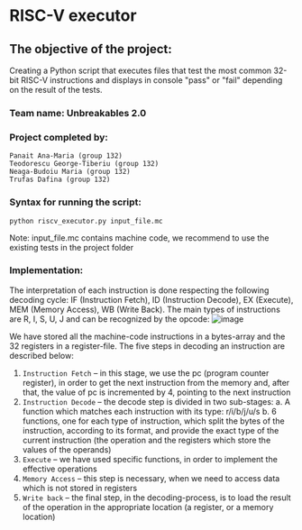# RISC-V executor

## The objective of the project:

Creating a Python script that executes files that test the most common 32-bit RISC-V 
instructions and displays in console "pass" or "fail" depending on the result
of the tests. 


### Team name: Unbreakables 2.0

### Project completed by:
    Panait Ana-Maria (group 132)
    Teodorescu George-Tiberiu (group 132)
    Neaga-Budoiu Maria (group 132)
    Trufas Dafina (group 132)
### Syntax for running the script:
    python riscv_executor.py input_file.mc 

Note: input_file.mc contains machine code, we recommend to use the existing tests
in the project folder

### Implementation:

The interpretation of each instruction is done respecting the following decoding cycle: 
IF (Instruction Fetch), ID (Instruction Decode), EX (Execute), MEM (Memory Access), WB (Write Back). 
The main types of instructions are R, I, S, U, J and can be recognized by the opcode:
![image](https://github.com/anamariapanait10/Proiect_ASC_2/blob/main/instructions_types.png?raw=true)

We have stored all the machine-code instructions in a bytes-array and the 32 registers in a register-file. 
The five steps in decoding an instruction are described below:
1. `Instruction Fetch` – in this stage, we use the pc (program counter register), in order to get the next instruction 
from the memory and, after that, the value of pc is incremented by 4, pointing to the next instruction 
2. `Instruction Decode` – the decode step is divided in two sub-stages:
    a. A function which matches each instruction with its type: r/i/b/j/u/s
    b. 6 functions, one for each type of instruction, which split the bytes of the instruction, according to its format,
   and provide the exact type of the current instruction (the operation and the registers which store the values of the operands)
3. `Execute` – we have used specific functions, in order to implement the effective operations
4. `Memory Access` – this step is necessary, when we need to access data which is not stored in registers
5. `Write back` – the final step, in the decoding-process, is to load the result of the operation in the appropriate 
   location (a register, or a memory location)